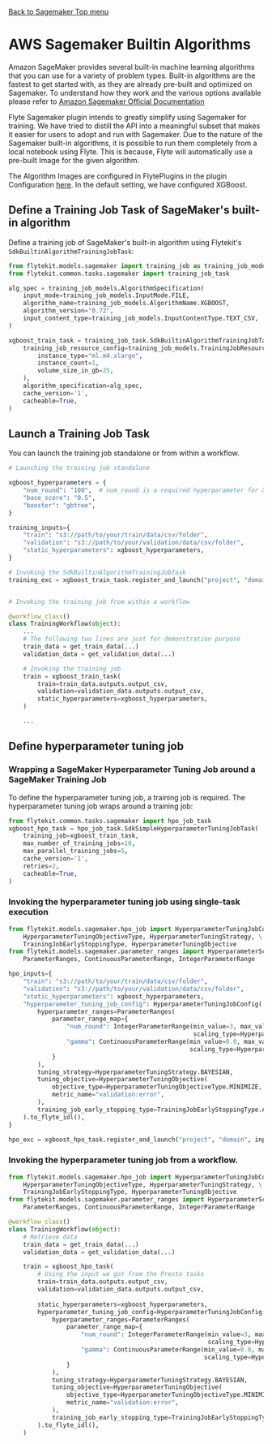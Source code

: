 [Back to Sagemaker Top menu](..)

# AWS Sagemaker Builtin Algorithms
Amazon SageMaker provides several built-in machine learning algorithms that you can use for a variety of problem types. 
Built-in algorithms are the fastest to get started with, as they are already pre-built and optimized on Sagemaker. To understand how they work and the various options available please refer to [Amazon
Sagemaker Official Documentation](https://docs.aws.amazon.com/sagemaker/latest/dg/algos.html)

Flyte Sagemaker plugin intends to greatly simplify using Sagemaker for training. We have tried to distill the API into a meaningful subset that makes it easier for users to adopt and run with Sagemaker.
Due to the nature of the Sagemaker built-in algorithms, it is possible to run them completely from a local notebook using Flyte. This is because, Flyte will automatically use a pre-built Image for the
given algorithm.

The Algorithm Images are configured in FlytePlugins in the plugin Configuration [here](https://github.com/lyft/flyteplugins/blob/master/go/tasks/plugins/k8s/sagemaker/config/config.go#L40). In the
default setting, we have configured XGBoost.

## Define a Training Job Task of SageMaker's built-in algorithm

Define a training job of SageMaker's built-in algorithm using Flytekit's `SdkBuiltinAlgorithmTrainingJobTask`:

```python
from flytekit.models.sagemaker import training_job as training_job_models
from flytekit.common.tasks.sagemaker import training_job_task

alg_spec = training_job_models.AlgorithmSpecification(
    input_mode=training_job_models.InputMode.FILE,
    algorithm_name=training_job_models.AlgorithmName.XGBOOST,
    algorithm_version="0.72",
    input_content_type=training_job_models.InputContentType.TEXT_CSV,
)

xgboost_train_task = training_job_task.SdkBuiltinAlgorithmTrainingJobTask(
    training_job_resource_config=training_job_models.TrainingJobResourceConfig(
        instance_type="ml.m4.xlarge",
        instance_count=1,
        volume_size_in_gb=25,
    ),
    algorithm_specification=alg_spec,
    cache_version='1',
    cacheable=True,
)
```
## Launch a Training Job Task
You can launch the training job standalone or from within a workflow.

```python
# Launching the training job standalone

xgboost_hyperparameters = {
    "num_round": "100",  # num_round is a required hyperparameter for XGBoost
    "base_score": "0.5",  
    "booster": "gbtree",  
}

training_inputs={
    "train": "s3://path/to/your/train/data/csv/folder",
    "validation": "s3://path/to/your/validation/data/csv/folder",
    "static_hyperparameters": xgboost_hyperparameters,
}

# Invoking the SdkBuiltinAlgorithmTrainingJobTask
training_exc = xgboost_train_task.register_and_launch("project", "domain", inputs=training_inputs)


# Invoking the training job from within a workflow

@workflow_class()
class TrainingWorkflow(object):
    ... 
    # The following two lines are just for demonstration purpose
    train_data = get_train_data(...)    
    validation_data = get_validation_data(...)

    # Invoking the training job 
    train = xgboost_train_task(
        train=train_data.outputs.output_csv,
        validation=validation_data.outputs.output_csv,
        static_hyperparameters=xgboost_hyperparameters,
    )

    ...
```

## Define hyperparameter tuning job 

### Wrapping a SageMaker Hyperparameter Tuning Job around a SageMaker Training Job

To define the hyperparameter tuning job, a training job is required.
The hyperparameter tuning job wraps around a training job:

```python
from flytekit.common.tasks.sagemaker import hpo_job_task
xgboost_hpo_task = hpo_job_task.SdkSimpleHyperparameterTuningJobTask(
    training_job=xgboost_train_task,
    max_number_of_training_jobs=10,
    max_parallel_training_jobs=5,
    cache_version='1',
    retries=2,
    cacheable=True,
)
```

### Invoking the hyperparameter tuning job using single-task execution
```python
from flytekit.models.sagemaker.hpo_job import HyperparameterTuningJobConfig, \
    HyperparameterTuningObjectiveType, HyperparameterTuningStrategy, \
    TrainingJobEarlyStoppingType, HyperparameterTuningObjective
from flytekit.models.sagemaker.parameter_ranges import HyperparameterScalingType, \ 
    ParameterRanges, ContinuousParameterRange, IntegerParameterRange

hpo_inputs={
    "train": "s3://path/to/your/train/data/csv/folder",
    "validation": "s3://path/to/your/validation/data/csv/folder",
    "static_hyperparameters": xgboost_hyperparameters,
    "hyperparameter_tuning_job_config": HyperparameterTuningJobConfig(
        hyperparameter_ranges=ParameterRanges(
            parameter_range_map={
                "num_round": IntegerParameterRange(min_value=3, max_value=10, 
                                                   scaling_type=HyperparameterScalingType.LINEAR),
                "gamma": ContinuousParameterRange(min_value=0.0, max_value=0.3,
                                                  scaling_type=HyperparameterScalingType.LINEAR),
            }
        ),
        tuning_strategy=HyperparameterTuningStrategy.BAYESIAN,
        tuning_objective=HyperparameterTuningObjective(
            objective_type=HyperparameterTuningObjectiveType.MINIMIZE,
            metric_name="validation:error",
        ),
        training_job_early_stopping_type=TrainingJobEarlyStoppingType.AUTO
    ).to_flyte_idl(),
}

hpo_exc = xgboost_hpo_task.register_and_launch("project", "domain", inputs=hpo_inputs)
```

### Invoking the hyperparameter tuning job from a workflow.

```python
from flytekit.models.sagemaker.hpo_job import HyperparameterTuningJobConfig, \
    HyperparameterTuningObjectiveType, HyperparameterTuningStrategy, \
    TrainingJobEarlyStoppingType, HyperparameterTuningObjective
from flytekit.models.sagemaker.parameter_ranges import HyperparameterScalingType, \ 
    ParameterRanges, ContinuousParameterRange, IntegerParameterRange

@workflow_class()
class TrainingWorkflow(object):    
    # Retrieve data
    train_data = get_train_data(...)
    validation_data = get_validation_data(...)

    train = xgboost_hpo_task(
        # Using the input we got from the Presto tasks
        train=train_data.outputs.output_csv,
        validation=validation_data.outputs.output_csv,
        
        static_hyperparameters=xgboost_hyperparameters,
        hyperparameter_tuning_job_config=HyperparameterTuningJobConfig(    
            hyperparameter_ranges=ParameterRanges(
                parameter_range_map={
                    "num_round": IntegerParameterRange(min_value=3, max_value=10, 
                                                       scaling_type=HyperparameterScalingType.LINEAR),
                    "gamma": ContinuousParameterRange(min_value=0.0, max_value=0.3,
                                                      scaling_type=HyperparameterScalingType.LINEAR),
                }
            ),
            tuning_strategy=HyperparameterTuningStrategy.BAYESIAN,
            tuning_objective=HyperparameterTuningObjective(
                objective_type=HyperparameterTuningObjectiveType.MINIMIZE,
                metric_name="validation:error",
            ),
            training_job_early_stopping_type=TrainingJobEarlyStoppingType.AUTO
        ).to_flyte_idl(),
    )
```
